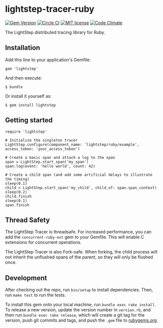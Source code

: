 # lightstep-tracer-ruby

[![Gem Version](https://badge.fury.io/rb/lightstep.svg)](https://badge.fury.io/rb/lightstep) [![Circle CI](https://circleci.com/gh/lightstep/lightstep-tracer-ruby.svg?style=shield)](https://circleci.com/gh/lightstep/lightstep-tracer-ruby) [![MIT license](http://img.shields.io/badge/license-MIT-blue.svg)](http://opensource.org/licenses/MIT) [![Code Climate](https://codeclimate.com/github/lightstep/lightstep-tracer-ruby/badges/gpa.svg)](https://codeclimate.com/github/lightstep/lightstep-tracer-ruby)

The LightStep distributed tracing library for Ruby.

## Installation

Add this line to your application's Gemfile:

    gem 'lightstep'


And then execute:

    $ bundle

Or install it yourself as:

    $ gem install lightstep


## Getting started

    require 'lightstep'

    # Initialize the singleton tracer
    LightStep.configure(component_name: 'lightstep/ruby/example', access_token: 'your_access_token')

    # Create a basic span and attach a log to the span
    span = LightStep.start_span('my_span')
    span.log(event: 'hello world', count: 42)

    # Create a child span (and add some artificial delays to illustrate the timing)
    sleep(0.1)
    child = LightStep.start_span('my_child', child_of: span.span_context)
    sleep(0.2)
    child.finish
    sleep(0.1)
    span.finish

## Thread Safety

The LightStep Tracer is threadsafe. For increased performance, you can add the
`concurrent-ruby-ext` gem to your Gemfile. This will enable C extensions for
concurrent operations.

The LightStep Tracer is also Fork-safe. When forking, the child process will
not inherit the unflushed spans of the parent, so they will only be flushed
once.

## Development

After checking out the repo, run `bin/setup` to install dependencies. Then, run `make test` to run the tests.

To install this gem onto your local machine, run `bundle exec rake install`. To release a new version, update the version number in `version.rb`, and then run `bundle exec rake release`, which will create a git tag for the version, push git commits and tags, and push the `.gem` file to [rubygems.org](https://rubygems.org).
